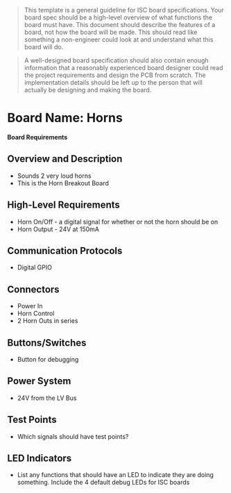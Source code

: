 > This template is a general guideline for ISC board specifications. Your board spec should be a high-level overview of what functions the board must have. This document should describe the features of a board, not how the board will be made. This should read like something a non-engineer could look at and understand what this board will do.

> A well-designed board specification should also contain enough information that a reasonably experienced board designer could read the project requirements and design the PCB from scratch. The implementation details should be left up to the person that will actually be designing and making the board.


# Board Name: Horns
**Board Requirements**


## Overview and Description
- Sounds 2 very loud horns
- This is the Horn Breakout Board

## High-Level Requirements
- Horn On/Off - a digital signal for whether or not the horn should be on
- Horn Output - 24V at 150mA

## Communication Protocols
- Digital GPIO

## Connectors
- Power In
- Horn Control
- 2 Horn Outs in series

## Buttons/Switches
- Button for debugging

## Power System
- 24V from the LV Bus

## Test Points
- Which signals should have test points?

## LED Indicators
- List any functions that should have an LED to indicate they are doing something. Include the 4 default debug LEDs for ISC boards
